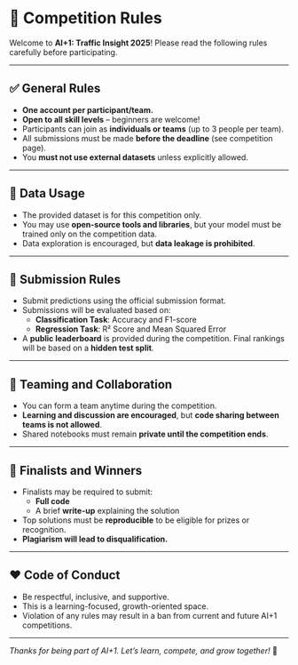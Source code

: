 # 📝 Competition Rules

Welcome to **AI+1: Traffic Insight 2025**! Please read the following rules carefully before participating.

---

## ✅ General Rules

- **One account per participant/team.**
- **Open to all skill levels** – beginners are welcome!
- Participants can join as **individuals or teams** (up to 3 people per team).
- All submissions must be made **before the deadline** (see competition page).
- You **must not use external datasets** unless explicitly allowed.

---

## 🧠 Data Usage

- The provided dataset is for this competition only.
- You may use **open-source tools and libraries**, but your model must be trained only on the competition data.
- Data exploration is encouraged, but **data leakage is prohibited**.

---

## 🧪 Submission Rules

- Submit predictions using the official submission format.
- Submissions will be evaluated based on:
  - **Classification Task**: Accuracy and F1-score
  - **Regression Task**: R² Score and Mean Squared Error
- A **public leaderboard** is provided during the competition. Final rankings will be based on a **hidden test split**.

---

## 🤝 Teaming and Collaboration

- You can form a team anytime during the competition.
- **Learning and discussion are encouraged**, but **code sharing between teams is not allowed**.
- Shared notebooks must remain **private until the competition ends**.

---

## 🧾 Finalists and Winners

- Finalists may be required to submit:
  - **Full code**
  - A brief **write-up** explaining the solution
- Top solutions must be **reproducible** to be eligible for prizes or recognition.
- **Plagiarism will lead to disqualification.**

---

## ❤️ Code of Conduct

- Be respectful, inclusive, and supportive.
- This is a learning-focused, growth-oriented space.
- Violation of any rules may result in a ban from current and future AI+1 competitions.

---

_Thanks for being part of AI+1. Let’s learn, compete, and grow together!_ 🚀
